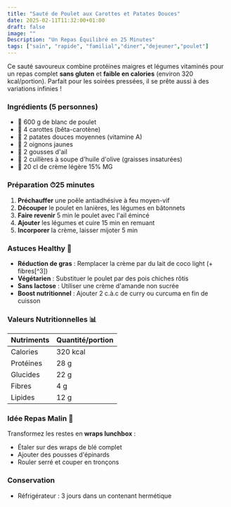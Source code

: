 ```yaml
---
title: "Sauté de Poulet aux Carottes et Patates Douces"
date: 2025-02-11T11:32:00+01:00
draft: false
image: ""
Description: "Un Repas Équilibré en 25 Minutes"
tags: ["sain", "rapide", "familial","diner","dejeuner","poulet"]
---
```


Ce sauté savoureux combine protéines maigres et légumes vitaminés pour un repas complet **sans gluten** et **faible en calories** (environ 320 kcal/portion). Parfait pour les soirées pressées, il se prête aussi à des variations infinies !

### **Ingrédients** (5 personnes)
- 🍗 600 g de blanc de poulet
- 🥕 4 carottes (bêta-carotène)
- 🍠 2 patates douces moyennes (vitamine A)
- 🧅 2 oignons jaunes
- 🧄 2 gousses d'ail
- 🥄 2 cuillères à soupe d'huile d'olive (graisses insaturées)
- 🥛 20 cl de crème légère 15% MG

### **Préparation** ⏱25 minutes
1. **Préchauffer** une poêle antiadhésive à feu moyen-vif
2. **Découper** le poulet en lanières, les légumes en bâtonnets
3. **Faire revenir** 5 min le poulet avec l'ail émincé
4. **Ajouter** les légumes et cuire 15 min en remuant
5. **Incorporer** la crème, laisser mijoter 5 min

### **Astuces Healthy** 🌿
- **Réduction de gras** : Remplacer la crème par du lait de coco light (+ fibres[^3])
- **Végétarien** : Substituer le poulet par des pois chiches rôtis
- **Sans lactose** : Utiliser une crème d'amande non sucrée
- **Boost nutritionnel** : Ajouter 2 c.à.c de curry ou curcuma en fin de cuisson

### **Valeurs Nutritionnelles** 📊
| Nutriments | Quantité/portion |
|------------|------------------|
| Calories   | 320 kcal         |
| Protéines  | 28 g             |
| Glucides   | 22 g             |
| Fibres     | 4 g              |
| Lipides    | 12 g             |

### **Idée Repas Malin** 🍱
Transformez les restes en **wraps lunchbox** :
- Étaler sur des wraps de blé complet
- Ajouter des pousses d'épinards
- Rouler serré et couper en tronçons

### **Conservation**
- Réfrigérateur : 3 jours dans un contenant hermétique


